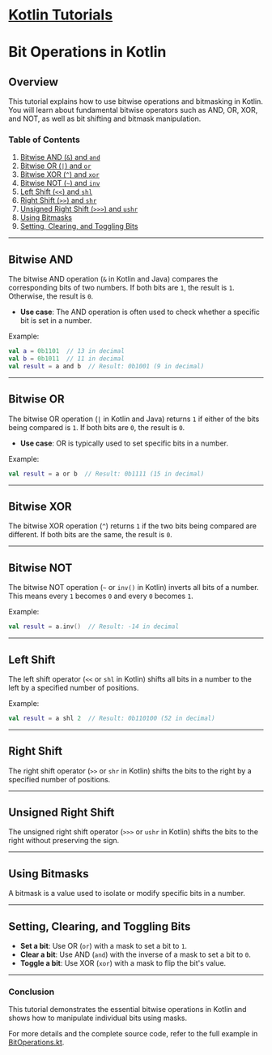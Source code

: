 # [Kotlin Tutorials](Readme.md)

# Bit Operations in Kotlin

## Overview

This tutorial explains how to use bitwise operations and bitmasking in Kotlin. You will learn about fundamental bitwise operators such as AND, OR, XOR, and NOT, as well as bit shifting and bitmask manipulation.

### Table of Contents

1. [Bitwise AND (`&`) and `and`](#bitwise-and)
2. [Bitwise OR (`|`) and `or`](#bitwise-or)
3. [Bitwise XOR (`^`) and `xor`](#bitwise-xor)
4. [Bitwise NOT (`~`) and `inv`](#bitwise-not)
5. [Left Shift (`<<`) and `shl`](#left-shift)
6. [Right Shift (`>>`) and `shr`](#right-shift)
7. [Unsigned Right Shift (`>>>`) and `ushr`](#unsigned-right-shift)
8. [Using Bitmasks](#using-bitmasks)
9. [Setting, Clearing, and Toggling Bits](#setting-clearing-and-toggling-bits)

---

## Bitwise AND

The bitwise AND operation (`&` in Kotlin and Java) compares the corresponding bits of two numbers. If both bits are `1`, the result is `1`. Otherwise, the result is `0`.

- **Use case**: The AND operation is often used to check whether a specific bit is set in a number.

Example:
```kotlin
val a = 0b1101  // 13 in decimal
val b = 0b1011  // 11 in decimal
val result = a and b  // Result: 0b1001 (9 in decimal)
```

---

## Bitwise OR

The bitwise OR operation (`|` in Kotlin and Java) returns `1` if either of the bits being compared is `1`. If both bits are `0`, the result is `0`.

- **Use case**: OR is typically used to set specific bits in a number.

Example:
```kotlin
val result = a or b  // Result: 0b1111 (15 in decimal)
```

---

## Bitwise XOR

The bitwise XOR operation (`^`) returns `1` if the two bits being compared are different. If both bits are the same, the result is `0`.

---

## Bitwise NOT

The bitwise NOT operation (`~` or `inv()` in Kotlin) inverts all bits of a number. This means every `1` becomes `0` and every `0` becomes `1`.

Example:
```kotlin
val result = a.inv()  // Result: -14 in decimal
```

---

## Left Shift

The left shift operator (`<<` or `shl` in Kotlin) shifts all bits in a number to the left by a specified number of positions.

Example:
```kotlin
val result = a shl 2  // Result: 0b110100 (52 in decimal)
```

---

## Right Shift

The right shift operator (`>>` or `shr` in Kotlin) shifts the bits to the right by a specified number of positions.

---

## Unsigned Right Shift

The unsigned right shift operator (`>>>` or `ushr` in Kotlin) shifts the bits to the right without preserving the sign.

---

## Using Bitmasks

A bitmask is a value used to isolate or modify specific bits in a number.

---

## Setting, Clearing, and Toggling Bits

- **Set a bit**: Use OR (`or`) with a mask to set a bit to `1`.
- **Clear a bit**: Use AND (`and`) with the inverse of a mask to set a bit to `0`.
- **Toggle a bit**: Use XOR (`xor`) with a mask to flip the bit's value.

---

### Conclusion

This tutorial demonstrates the essential bitwise operations in Kotlin and shows how to manipulate individual bits using masks.

For more details and the complete source code, refer to the full example in [BitOperations.kt](src/main/kotlin/tutorials/bitoperations/BitOperations.kt).